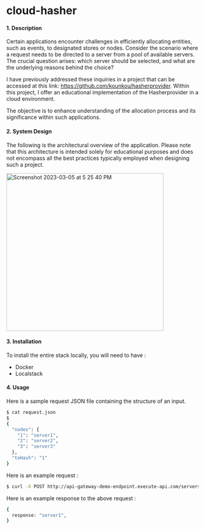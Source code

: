 # cloud-hasher

#### 1. Description

Certain applications encounter challenges in efficiently allocating entities, such as events, to designated stores or nodes. 
Consider the scenario where a request needs to be directed to a server from a pool of available servers. 
The crucial question arises: which server should be selected, and what are the underlying reasons behind the choice?

I have previously addressed these inquiries in a project that can be accessed at this link: https://github.com/kounkou/hasherprovider. Within this project, I offer an educational implementation of the Hasherprovider in a cloud environment.

The objective is to enhance understanding of the allocation process and its significance within such applications.

#### 2. System Design

The following is the architectural overview of the application. Please note that this architecture is intended solely for educational purposes and does not encompass all the best practices typically employed when designing such a project.

<img width="412" alt="Screenshot 2023-03-05 at 5 25 40 PM" src="https://github.com/kounkou/cloud-hasher/assets/2589171/72113ed7-f402-447a-a9e8-a41ac48075af">

#### 3. Installation

To install the entire stack locally, you will need to have : 

- Docker
- Localstack

#### 4. Usage

Here is a sample request JSON file containing the structure of an input.

```bash
$ cat request.json
$
{
  "nodes": {
    "1": "server1",
    "2": "server2",
    "3": "server3"
  },
  "toHash": "1"
}
```

Here is an example request :

```bash
$ curl -X POST http://api-gateway-demo-endpoint.execute-api.com/servers request.json
```

Here is an example response to the above request :

```bash
{
  response: "server1",
}
```

